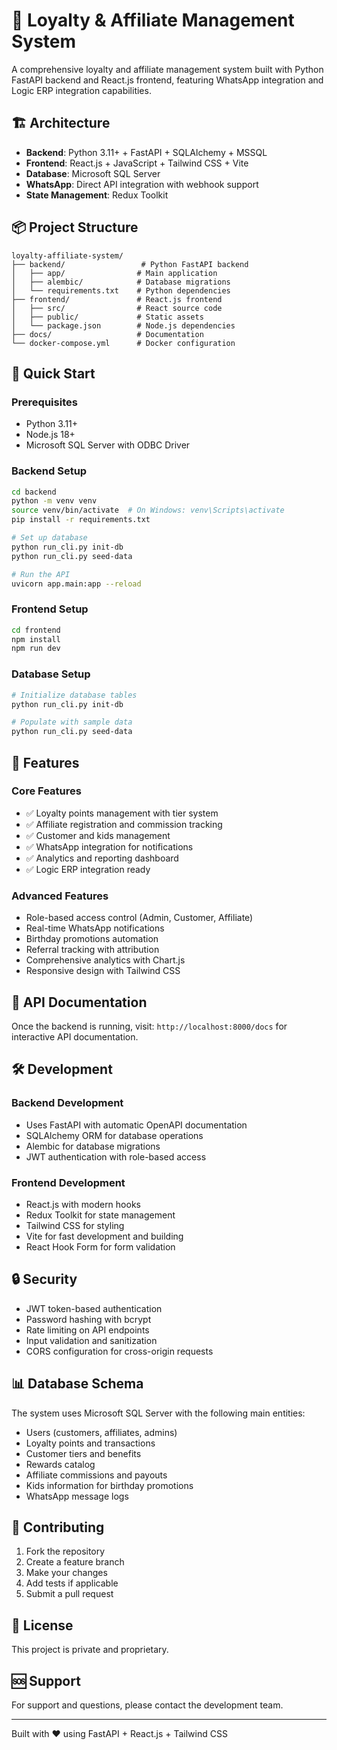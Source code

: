 # 🚀 Loyalty & Affiliate Management System

A comprehensive loyalty and affiliate management system built with Python FastAPI backend and React.js frontend, featuring WhatsApp integration and Logic ERP integration capabilities.

## 🏗️ Architecture

- **Backend**: Python 3.11+ + FastAPI + SQLAlchemy + MSSQL
- **Frontend**: React.js + JavaScript + Tailwind CSS + Vite
- **Database**: Microsoft SQL Server
- **WhatsApp**: Direct API integration with webhook support
- **State Management**: Redux Toolkit

## 📦 Project Structure

```
loyalty-affiliate-system/
├── backend/                 # Python FastAPI backend
│   ├── app/                # Main application
│   ├── alembic/            # Database migrations
│   └── requirements.txt    # Python dependencies
├── frontend/               # React.js frontend
│   ├── src/                # React source code
│   ├── public/             # Static assets
│   └── package.json        # Node.js dependencies
├── docs/                   # Documentation
└── docker-compose.yml      # Docker configuration
```

## 🚀 Quick Start

### Prerequisites
- Python 3.11+
- Node.js 18+
- Microsoft SQL Server with ODBC Driver

### Backend Setup
```bash
cd backend
python -m venv venv
source venv/bin/activate  # On Windows: venv\Scripts\activate
pip install -r requirements.txt

# Set up database
python run_cli.py init-db
python run_cli.py seed-data

# Run the API
uvicorn app.main:app --reload
```

### Frontend Setup
```bash
cd frontend
npm install
npm run dev
```

### Database Setup
```bash
# Initialize database tables
python run_cli.py init-db

# Populate with sample data
python run_cli.py seed-data
```

## 🔧 Features

### Core Features
- ✅ Loyalty points management with tier system
- ✅ Affiliate registration and commission tracking
- ✅ Customer and kids management
- ✅ WhatsApp integration for notifications
- ✅ Analytics and reporting dashboard
- ✅ Logic ERP integration ready

### Advanced Features
- Role-based access control (Admin, Customer, Affiliate)
- Real-time WhatsApp notifications
- Birthday promotions automation
- Referral tracking with attribution
- Comprehensive analytics with Chart.js
- Responsive design with Tailwind CSS

## 📱 API Documentation

Once the backend is running, visit: `http://localhost:8000/docs` for interactive API documentation.

## 🛠️ Development

### Backend Development
- Uses FastAPI with automatic OpenAPI documentation
- SQLAlchemy ORM for database operations
- Alembic for database migrations
- JWT authentication with role-based access

### Frontend Development
- React.js with modern hooks
- Redux Toolkit for state management
- Tailwind CSS for styling
- Vite for fast development and building
- React Hook Form for form validation

## 🔒 Security

- JWT token-based authentication
- Password hashing with bcrypt
- Rate limiting on API endpoints
- Input validation and sanitization
- CORS configuration for cross-origin requests

## 📊 Database Schema

The system uses Microsoft SQL Server with the following main entities:
- Users (customers, affiliates, admins)
- Loyalty points and transactions
- Customer tiers and benefits
- Rewards catalog
- Affiliate commissions and payouts
- Kids information for birthday promotions
- WhatsApp message logs

## 🤝 Contributing

1. Fork the repository
2. Create a feature branch
3. Make your changes
4. Add tests if applicable
5. Submit a pull request

## 📄 License

This project is private and proprietary.

## 🆘 Support

For support and questions, please contact the development team.

---

Built with ❤️ using FastAPI + React.js + Tailwind CSS